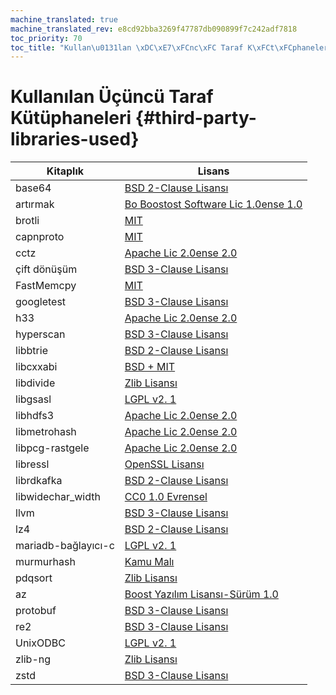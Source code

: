 ```yaml
---
machine_translated: true
machine_translated_rev: e8cd92bba3269f47787db090899f7c242adf7818
toc_priority: 70
toc_title: "Kullan\u0131lan \xDC\xE7\xFCnc\xFC Taraf K\xFCt\xFCphaneleri"
---
```


# Kullanılan Üçüncü Taraf Kütüphaneleri {#third-party-libraries-used}

| Kitaplık            | Lisans                                                                                                                                                 |
|---------------------|--------------------------------------------------------------------------------------------------------------------------------------------------------|
| base64              | [BSD 2-Clause Lisansı](https://github.com/aklomp/base64/blob/a27c565d1b6c676beaf297fe503c4518185666f7/LICENSE)                                         |
| artırmak            | [Bo Boostost Software Lic 1.0ense 1.0](https://github.com/ClickHouse-Extras/boost-extra/blob/6883b40449f378019aec792f9983ce3afc7ff16e/LICENSE_1_0.txt) |
| brotli              | [MIT](https://github.com/google/brotli/blob/master/LICENSE)                                                                                            |
| capnproto           | [MIT](https://github.com/capnproto/capnproto/blob/master/LICENSE)                                                                                      |
| cctz                | [Apache Lic 2.0ense 2.0](https://github.com/google/cctz/blob/4f9776a310f4952454636363def82c2bf6641d5f/LICENSE.txt)                                     |
| çift dönüşüm        | [BSD 3-Clause Lisansı](https://github.com/google/double-conversion/blob/cf2f0f3d547dc73b4612028a155b80536902ba02/LICENSE)                              |
| FastMemcpy          | [MIT](https://github.com/ClickHouse/ClickHouse/blob/master/libs/libmemcpy/impl/LICENSE)                                                                |
| googletest          | [BSD 3-Clause Lisansı](https://github.com/google/googletest/blob/master/LICENSE)                                                                       |
| h33                 | [Apache Lic 2.0ense 2.0](https://github.com/uber/h3/blob/master/LICENSE)                                                                               |
| hyperscan           | [BSD 3-Clause Lisansı](https://github.com/intel/hyperscan/blob/master/LICENSE)                                                                         |
| libbtrie            | [BSD 2-Clause Lisansı](https://github.com/ClickHouse/ClickHouse/blob/master/contrib/libbtrie/LICENSE)                                                  |
| libcxxabi           | [BSD + MIT](https://github.com/ClickHouse/ClickHouse/blob/master/libs/libglibc-compatibility/libcxxabi/LICENSE.TXT)                                    |
| libdivide           | [Zlib Lisansı](https://github.com/ClickHouse/ClickHouse/blob/master/contrib/libdivide/LICENSE.txt)                                                     |
| libgsasl            | [LGPL v2. 1](https://github.com/ClickHouse-Extras/libgsasl/blob/3b8948a4042e34fb00b4fb987535dc9e02e39040/LICENSE)                                      |
| libhdfs3            | [Apache Lic 2.0ense 2.0](https://github.com/ClickHouse-Extras/libhdfs3/blob/bd6505cbb0c130b0db695305b9a38546fa880e5a/LICENSE.txt)                      |
| libmetrohash        | [Apache Lic 2.0ense 2.0](https://github.com/ClickHouse/ClickHouse/blob/master/contrib/libmetrohash/LICENSE)                                            |
| libpcg-rastgele     | [Apache Lic 2.0ense 2.0](https://github.com/ClickHouse/ClickHouse/blob/master/contrib/libpcg-random/LICENSE-APACHE.txt)                                |
| libressl            | [OpenSSL Lisansı](https://github.com/ClickHouse-Extras/ssl/blob/master/COPYING)                                                                        |
| librdkafka          | [BSD 2-Clause Lisansı](https://github.com/edenhill/librdkafka/blob/363dcad5a23dc29381cc626620e68ae418b3af19/LICENSE)                                   |
| libwidechar\_width  | [CC0 1.0 Evrensel](https://github.com/ClickHouse/ClickHouse/blob/master/libs/libwidechar_width/LICENSE)                                                |
| llvm                | [BSD 3-Clause Lisansı](https://github.com/ClickHouse-Extras/llvm/blob/163def217817c90fb982a6daf384744d8472b92b/llvm/LICENSE.TXT)                       |
| lz4                 | [BSD 2-Clause Lisansı](https://github.com/lz4/lz4/blob/c10863b98e1503af90616ae99725ecd120265dfb/LICENSE)                                               |
| mariadb-bağlayıcı-c | [LGPL v2. 1](https://github.com/ClickHouse-Extras/mariadb-connector-c/blob/3.1/COPYING.LIB)                                                            |
| murmurhash          | [Kamu Malı](https://github.com/ClickHouse/ClickHouse/blob/master/contrib/murmurhash/LICENSE)                                                           |
| pdqsort             | [Zlib Lisansı](https://github.com/ClickHouse/ClickHouse/blob/master/contrib/pdqsort/license.txt)                                                       |
| az                  | [Boost Yazılım Lisansı-Sürüm 1.0](https://github.com/ClickHouse-Extras/poco/blob/fe5505e56c27b6ecb0dcbc40c49dc2caf4e9637f/LICENSE)                     |
| protobuf            | [BSD 3-Clause Lisansı](https://github.com/ClickHouse-Extras/protobuf/blob/12735370922a35f03999afff478e1c6d7aa917a4/LICENSE)                            |
| re2                 | [BSD 3-Clause Lisansı](https://github.com/google/re2/blob/7cf8b88e8f70f97fd4926b56aa87e7f53b2717e0/LICENSE)                                            |
| UnixODBC            | [LGPL v2. 1](https://github.com/ClickHouse-Extras/UnixODBC/tree/b0ad30f7f6289c12b76f04bfb9d466374bb32168)                                              |
| zlib-ng             | [Zlib Lisansı](https://github.com/ClickHouse-Extras/zlib-ng/blob/develop/LICENSE.md)                                                                   |
| zstd                | [BSD 3-Clause Lisansı](https://github.com/facebook/zstd/blob/dev/LICENSE)                                                                              |
